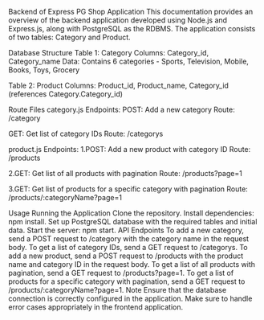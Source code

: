 Backend of Express PG Shop Application
This documentation provides an overview of the backend application developed using Node.js and Express.js, along with PostgreSQL as the RDBMS. The application consists of two tables: Category and Product.

Database Structure
Table 1: Category
Columns: Category_id, Category_name Data: Contains 6 categories - Sports, Television, Mobile, Books, Toys, Grocery

Table 2: Product
Columns: Product_id, Product_name, Category_id (references Category.Category_id)

Route Files
category.js
Endpoints:
POST: Add a new category
Route: /category

GET: Get list of category IDs
Route: /categorys

product.js
Endpoints: 1.POST: Add a new product with category ID Route: /products

2.GET: Get list of all products with pagination Route: /products?page=1

3.GET: Get list of products for a specific category with pagination Route: /products/:categoryName?page=1

Usage
Running the Application
Clone the repository.
Install dependencies: npm install.
Set up PostgreSQL database with the required tables and initial data.
Start the server: npm start.
API Endpoints
To add a new category, send a POST request to /category with the category name in the request body.
To get a list of category IDs, send a GET request to /categorys.
To add a new product, send a POST request to /products with the product name and category ID in the request body.
To get a list of all products with pagination, send a GET request to /products?page=1.
To get a list of products for a specific category with pagination, send a GET request to /products/:categoryName?page=1.
Note
Ensure that the database connection is correctly configured in the application.
Make sure to handle error cases appropriately in the frontend application.
